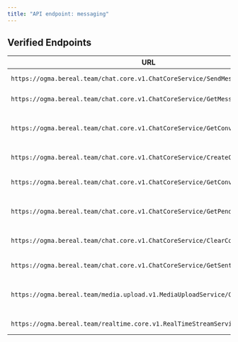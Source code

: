 ```yaml
---
title: "API endpoint: messaging"
---
```



## Verified Endpoints

| URL                                                                             | Use                            |
|---------------------------------------------------------------------------------|--------------------------------|
| `https://ogma.bereal.team/chat.core.v1.ChatCoreService/SendMessage`             | POST message                   |
| `https://ogma.bereal.team/chat.core.v1.ChatCoreService/GetMessages`             | GET message                    |
| `https://ogma.bereal.team/chat.core.v1.ChatCoreService/GetConversationsById`    | GET message with the member id |
| `https://ogma.bereal.team/chat.core.v1.ChatCoreService/CreateConversation`      | POST create a Groups 		   |
| `https://ogma.bereal.team/chat.core.v1.ChatCoreService/GetConversationFeed`     | GET the conversation feed      |
| `https://ogma.bereal.team/chat.core.v1.ChatCoreService/GetPendingInvites`       | GET the pending invitations    |
| `https://ogma.bereal.team/chat.core.v1.ChatCoreService/ClearConversation`       | POST clear message feed        |
| `https://ogma.bereal.team/chat.core.v1.ChatCoreService/GetSentInvites`          | GET invitations                |
| `https://ogma.bereal.team/media.upload.v1.MediaUploadService/CreateUploadUrls`  | POST upload a BeReal in chat   |
| `https://ogma.bereal.team/realtime.core.v1.RealTimeStreamService/Stream`        | GET new uploads                |
